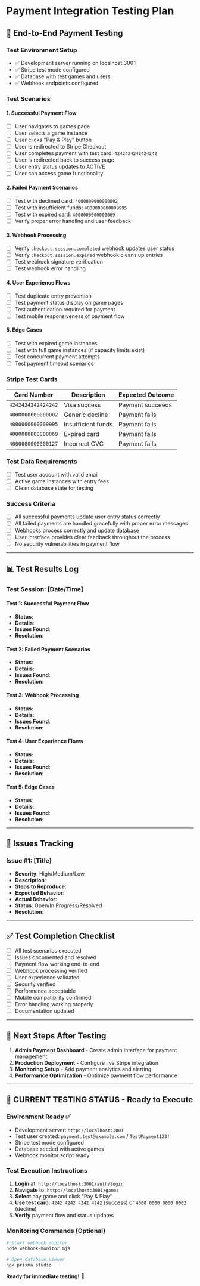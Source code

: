 # Payment Integration Testing Plan

## 🧪 **End-to-End Payment Testing**

### **Test Environment Setup**

- ✅ Development server running on localhost:3001
- ✅ Stripe test mode configured
- ✅ Database with test games and users
- ✅ Webhook endpoints configured

### **Test Scenarios**

#### **1. Successful Payment Flow**

- [ ] User navigates to games page
- [ ] User selects a game instance
- [ ] User clicks "Pay & Play" button
- [ ] User is redirected to Stripe Checkout
- [ ] User completes payment with test card: `4242424242424242`
- [ ] User is redirected back to success page
- [ ] User entry status updates to ACTIVE
- [ ] User can access game functionality

#### **2. Failed Payment Scenarios**

- [ ] Test with declined card: `4000000000000002`
- [ ] Test with insufficient funds: `4000000000009995`
- [ ] Test with expired card: `4000000000000069`
- [ ] Verify proper error handling and user feedback

#### **3. Webhook Processing**

- [ ] Verify `checkout.session.completed` webhook updates user status
- [ ] Verify `checkout.session.expired` webhook cleans up entries
- [ ] Test webhook signature verification
- [ ] Test webhook error handling

#### **4. User Experience Flows**

- [ ] Test duplicate entry prevention
- [ ] Test payment status display on game pages
- [ ] Test authentication required for payment
- [ ] Test mobile responsiveness of payment flow

#### **5. Edge Cases**

- [ ] Test with expired game instances
- [ ] Test with full game instances (if capacity limits exist)
- [ ] Test concurrent payment attempts
- [ ] Test payment timeout scenarios

### **Stripe Test Cards**

| Card Number        | Description        | Expected Outcome |
| ------------------ | ------------------ | ---------------- |
| `4242424242424242` | Visa success       | Payment succeeds |
| `4000000000000002` | Generic decline    | Payment fails    |
| `4000000000009995` | Insufficient funds | Payment fails    |
| `4000000000000069` | Expired card       | Payment fails    |
| `4000000000000127` | Incorrect CVC      | Payment fails    |

### **Test Data Requirements**

- [ ] Test user account with valid email
- [ ] Active game instances with entry fees
- [ ] Clean database state for testing

### **Success Criteria**

- [ ] All successful payments update user entry status correctly
- [ ] All failed payments are handled gracefully with proper error messages
- [ ] Webhooks process correctly and update database
- [ ] User interface provides clear feedback throughout the process
- [ ] No security vulnerabilities in payment flow

---

## 📊 **Test Results Log**

### Test Session: [Date/Time]

#### Test 1: Successful Payment Flow

- **Status**:
- **Details**:
- **Issues Found**:
- **Resolution**:

#### Test 2: Failed Payment Scenarios

- **Status**:
- **Details**:
- **Issues Found**:
- **Resolution**:

#### Test 3: Webhook Processing

- **Status**:
- **Details**:
- **Issues Found**:
- **Resolution**:

#### Test 4: User Experience Flows

- **Status**:
- **Details**:
- **Issues Found**:
- **Resolution**:

#### Test 5: Edge Cases

- **Status**:
- **Details**:
- **Issues Found**:
- **Resolution**:

---

## 🐛 **Issues Tracking**

### Issue #1: [Title]

- **Severity**: High/Medium/Low
- **Description**:
- **Steps to Reproduce**:
- **Expected Behavior**:
- **Actual Behavior**:
- **Status**: Open/In Progress/Resolved
- **Resolution**:

---

## ✅ **Test Completion Checklist**

- [ ] All test scenarios executed
- [ ] Issues documented and resolved
- [ ] Payment flow working end-to-end
- [ ] Webhook processing verified
- [ ] User experience validated
- [ ] Security verified
- [ ] Performance acceptable
- [ ] Mobile compatibility confirmed
- [ ] Error handling working properly
- [ ] Documentation updated

---

## 🚀 **Next Steps After Testing**

1. **Admin Payment Dashboard** - Create admin interface for payment management
2. **Production Deployment** - Configure live Stripe integration
3. **Monitoring Setup** - Add payment analytics and alerting
4. **Performance Optimization** - Optimize payment flow performance

---

## 🎯 **CURRENT TESTING STATUS - Ready to Execute**

### **Environment Ready ✅**

- Development server: `http://localhost:3001`
- Test user created: `payment.test@example.com` / `TestPayment123!`
- Stripe test mode configured
- Database seeded with active games
- Webhook monitor script ready

### **Test Execution Instructions**

1. **Login** at: `http://localhost:3001/auth/login`
2. **Navigate** to: `http://localhost:3001/games`
3. **Select** any game and click "Pay & Play"
4. **Use test card**: `4242 4242 4242 4242` (success) or `4000 0000 0000 0002` (decline)
5. **Verify** payment flow and status updates

### **Monitoring Commands (Optional)**

```bash
# Start webhook monitor
node webhook-monitor.mjs

# Open database viewer
npx prisma studio
```

**Ready for immediate testing!** 🚀
